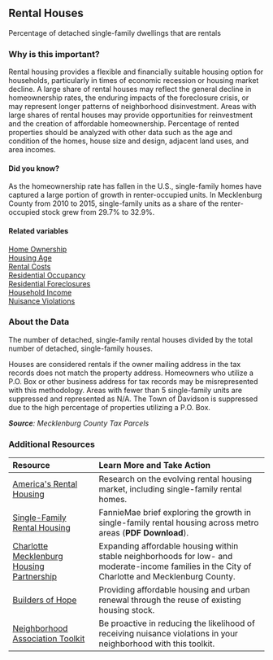 ## Rental Houses
Percentage of detached single-family dwellings that are rentals

### Why is this important?
Rental housing provides a flexible and financially suitable housing option for households, particularly in times of economic recession or housing market decline. A large share of rental houses may reflect the general decline in homeownership rates, the enduring impacts of the foreclosure crisis, or may represent longer patterns of neighborhood disinvestment. Areas with large shares of rental houses may provide opportunities for reinvestment and the creation of affordable homeownership. Percentage of rented properties should be analyzed with other data such as the age and condition of the homes, house size and design, adjacent land uses, and area incomes.

#### Did you know?
As the homeownership rate has fallen in the U.S., single-family homes have captured a large portion of growth in renter-occupied units. In Mecklenburg County from 2010 to 2015, single-family units as a share of the renter-occupied stock grew from 29.7% to 32.9%. 

#### Related variables
<a href="javascript:void(0)" onclick="model.metricId = 'm29'">Home Ownership</a>  
<a href="javascript:void(0)" onclick="model.metricId = 'm7'">Housing Age</a>  
<a href="javascript:void(0)" onclick="model.metricId = 'm40'">Rental Costs</a>  
<a href="javascript:void(0)" onclick="model.metricId = 'm31'">Residential Occupancy</a>  
<a href="javascript:void(0)" onclick="model.metricId = 'm69'">Residential Foreclosures</a>  
<a href="javascript:void(0)" onclick="model.metricId = 'm37'">Household Income</a>  
<a href="javascript:void(0)" onclick="model.metricId = 'm32'">Nuisance Violations</a>  

### About the Data
The number of detached, single-family rental houses divided by the total number of detached, single-family houses. 

Houses are considered rentals if the owner mailing address in the tax records does not match the property address. Homeowners who utilize a P.O. Box or other business address for tax records may be misrepresented with this methodology. Areas with fewer than 5 single-family units are suppressed and represented as N/A. The Town of Davidson is suppressed due to the high percentage of properties utilizing a P.O. Box. 

_**Source**: Mecklenburg County Tax Parcels_

### Additional Resources
|Resource | Learn More and Take Action | 
|:--- | :--- |
|[America's Rental Housing](http://www.jchs.harvard.edu/americas-rental-housing) |Research on the evolving rental housing market, including single-family rental homes.
|[Single-Family Rental Housing](http://www.fanniemae.com/resources/file/research/datanotes/pdf/data-note-0312.pdf) |FannieMae brief exploring the growth in single-family rental housing across metro areas (**PDF Download**).
|[Charlotte Mecklenburg Housing Partnership](http://www.cmhp.org)|Expanding affordable housing within stable neighborhoods for low- and moderate-income families in the City of Charlotte and Mecklenburg County. 
|[Builders of Hope](http://www.buildersofhope.org/) |Providing affordable housing and urban renewal through the reuse of existing housing stock.
|[Neighborhood Association Toolkit](http://charlottenc.gov/HNS/Code/HealthSanitation/Pages/Toolkits.aspx) |Be proactive in reducing the likelihood of receiving nuisance violations in your neighborhood with this toolkit.